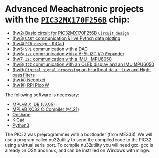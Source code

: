 # Advanced Meachatronic projects with the [`PIC32MX170F256B`](https://www.microchip.com/en-us/product/PIC32MX170F256B) chip:

- [(hw2) Basic circuit for PIC32MX170F256B `Circuit design`](https://github.com/Marnonel6/advanced_mechatronics/tree/main/hw2)
- [(hw3) `UART` communication & live Python data plotting](https://github.com/Marnonel6/advanced_mechatronics/tree/main/hw3)
- [(hw4) `PCB design` - KiCad](https://github.com/Marnonel6/advanced_mechatronics/tree/main/hw4)
- [(hw5) `SPI` communication with a DAC](https://github.com/Marnonel6/advanced_mechatronics/tree/main/hw5)
- [(hw6) `I2C` communication with a 8-Bit I2C I/O Expander ](https://github.com/Marnonel6/advanced_mechatronics/tree/main/hw6)
- [(hw7) `I2C` communication with a IMU - MPU6050](https://github.com/Marnonel6/advanced_mechatronics/tree/main/hw7)
- [(hw8) `I2C` communication with an OLED display and an IMU MPU6050](https://github.com/Marnonel6/advanced_mechatronics/tree/main/hw8)
- [(hw9) `Digital signal processing` on heartbeat data - Low and High-pass filters](https://github.com/Marnonel6/advanced_mechatronics/tree/main/hw9)
- [(hw10) Neopixel](https://github.com/Marnonel6/advanced_mechatronics/tree/main/hw10)
- [(hw10) RPi Pico W](https://github.com/Marnonel6/advanced_mechatronics/tree/main/hw11)

The following software is necessary:
- [MPLAB X IDE (v6.05)](https://www.microchip.com/en-us/tools-resources/develop/mplab-x-ide)
- [MPLAB XC32 C-Compiler (v4.21)](https://www.microchip.com/en-us/tools-resources/develop/mplab-xc-compilers)
- [Onshape](https://www.onshape.com/en/)
- [KiCad](https://www.kicad.org/)
- [Python3](https://www.python.org/downloads/)

The PIC32 was preprogrammed with a bootloader (from ME333). We will use a program called nu32utility to send the compiled code to the PIC32 using a virtual serial port. To compile nu32utility you will need gcc. gcc is already on OSX and linux, and can be installed on Windows with mingw.
